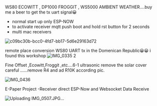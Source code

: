 WS80 ECOWITT , DP1000 FROGGIT , WS5000 AMBIENT WEATHER....buy me a beer to get the tx uart signal😀
- normal start up only ESP-NOW 
- to activate receiver mqtt push boot and hold rst button for 2 seconds
- multi mac receivers


![c09bc30b-bcc0-4fd7-bb17-5d6e29163d72](https://github.com/user-attachments/assets/f1b4cd0c-c86b-42c1-8fa6-224bb7c82aa2)

remote place conversion WS80 UART tx in the Domenican Republic😀😀 i found this workshop
![IMG_0335 2](https://github.com/user-attachments/assets/3bde6385-3ef2-4366-94fb-71e3ae9c9c9b)

Fine Offset ,Ecowitt,Froggit ,etc....6-1 ultrasonic
remove the solar cover careful ......remove R4 and ad R10K according pic.

![IMG_0436](https://github.com/user-attachments/assets/79319afd-0209-4e28-aa9c-ba1b9e283c1f)

E-Paper Project -Receiver direct ESP-Now and Websocket Data Receive


![Uploading IMG_0507.JPG…]()
